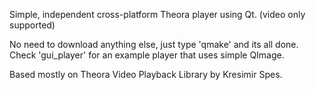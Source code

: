 Simple, independent cross-platform Theora player using Qt. (video only supported)

No need to download anything else, just type 'qmake' and its all done. Check 'gui\_player' for an example player that uses simple QImage.

Based mostly on Theora Video Playback Library by Kresimir Spes.
